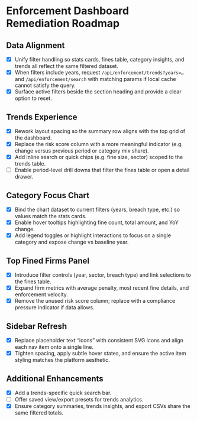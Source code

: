 # Enforcement Dashboard Remediation Roadmap

## Data Alignment
- [x] Unify filter handling so stats cards, fines table, category insights, and trends all reflect the same filtered dataset.
- [x] When filters include years, request `/api/enforcement/trends?years=…` and `/api/enforcement/search` with matching params if local cache cannot satisfy the query.
- [x] Surface active filters beside the section heading and provide a clear option to reset.

## Trends Experience
- [x] Rework layout spacing so the summary row aligns with the top grid of the dashboard.
- [x] Replace the risk score column with a more meaningful indicator (e.g. change versus previous period or category mix share).
- [x] Add inline search or quick chips (e.g. fine size, sector) scoped to the trends table.
- [ ] Enable period-level drill downs that filter the fines table or open a detail drawer.

## Category Focus Chart
- [x] Bind the chart dataset to current filters (years, breach type, etc.) so values match the stats cards.
- [x] Enable hover tooltips highlighting fine count, total amount, and YoY change.
- [x] Add legend toggles or highlight interactions to focus on a single category and expose change vs baseline year.

## Top Fined Firms Panel
- [x] Introduce filter controls (year, sector, breach type) and link selections to the fines table.
- [x] Expand firm metrics with average penalty, most recent fine details, and enforcement velocity.
- [x] Remove the unused risk score column; replace with a compliance pressure indicator if data allows.

## Sidebar Refresh
- [x] Replace placeholder text “icons” with consistent SVG icons and align each nav item onto a single line.
- [x] Tighten spacing, apply subtle hover states, and ensure the active item styling matches the platform aesthetic.

## Additional Enhancements
- [x] Add a trends-specific quick search bar.
- [ ] Offer saved view/export presets for trends analytics.
- [x] Ensure category summaries, trends insights, and export CSVs share the same filtered totals.
